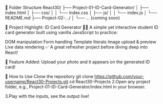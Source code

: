 

📂 Folder Structure
React30/ ├── Project-01-ID-Card-Generator/ │ ├── index.html │ ├── css/ │ │ └── index.css │ ├── js/ │ │ └── index.js │ └── README.md ├── Project-02-.../ │ └── ... (coming soon)

🌟 Project Highlight: ID Card Generator
🧑‍🎓 A simple yet interactive student ID card generator built using vanilla JavaScript to practice:

DOM manipulation
Form handling
Template literals
Image upload & preview
Live data rendering
✅ A great refresher project before diving deep into React!

📸 Feature Added: Upload your photo and it appears on the generated ID card!

🚀 How to Use
Clone the repository
git clone https://github.com/your-username/React30-Projects.git
cd React30-Projects
2.Open any project folder, e.g., Project-01-ID-Card-Generator/index.html in your browser.

3.Play with the inputs, see the output live!